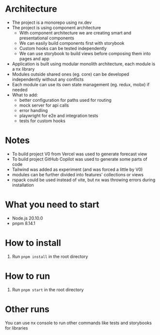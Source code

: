 # Architecture
- The project is a monorepo using nx.dev
- The project is using component architecture
    - With component architecture we are creating smart and presentational components
    - We can easily build components first with storybook
    - Custom hooks can be tested independently
    - We can use storybook to build views before composing them into pages and app
- Application is built using modular monolith architecture, each module is a nx library
- Modules outside shared ones (eg. core) can be developed independently without any conflicts
- Each module can use its own state management (eg. redux, mobx) if needed
- What to add:
  - better configuration for paths used for routing
  - mock server for api calls
  - error handling
  - playwright for e2e and integration tests
  - tests for custom hooks

# Notes
- To build project V0 from Vercel was used to generate forecast view
- To build project GitHub Copilot was used to generate some parts of code
- Tailwind was added as experiment (and was forced a little by V0)
- modules can be further divided into features' collections or views
- rspack could be used instead of vite, but nx was throwing errors during installation

# What you need to start
- Node.js 20.10.0
- pnpm 8.14.1

# How to install
1. Run `pnpm install` in the root directory

# How to run
1. Run `pnpm start` in the root directory

# Other runs
You can use nx console to run other commands like tests and storybooks for libraries